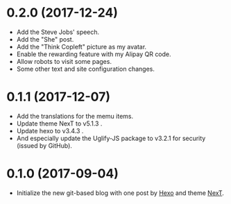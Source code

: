 # 0.2.0 (2017-12-24)

- Add the Steve Jobs' speech.
- Add the "She" post.
- Add the "Think Copleft" picture as my avatar.
- Enable the rewarding feature with my Alipay QR code.
- Allow robots to visit some pages.
- Some other text and site configuration changes.

# 0.1.1 (2017-12-07)

- Add the translations for the memu items.
- Update theme NexT to v5.1.3 .
- Update hexo to v3.4.3 .
- And especially update the Uglify-JS package to v3.2.1 for security
  (issued by GitHub).

# 0.1.0 (2017-09-04)

- Initialize the new git-based blog with one post by [Hexo](https://hexo.io)
  and theme [NexT](https://github.com/iissnan/hexo-theme-next).

